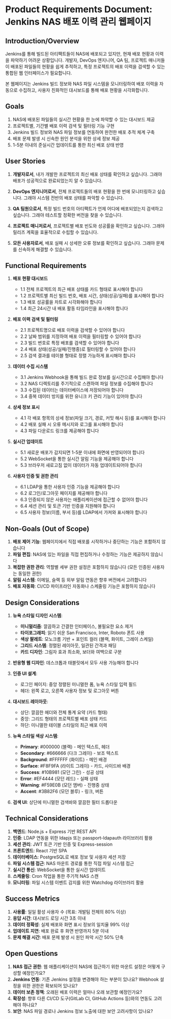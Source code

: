 # Product Requirements Document: Jenkins NAS 배포 이력 관리 웹페이지

## Introduction/Overview

Jenkins를 통해 빌드된 아티팩트들이 NAS에 배포되고 있지만, 현재 배포 현황과 이력을 파악하기 어려운 상황입니다. 개발자, DevOps 엔지니어, QA 팀, 프로젝트 매니저들이 배포된 파일들의 현황을 쉽게 추적하고, 특정 프로젝트의 배포 이력을 검색할 수 있는 통합된 웹 인터페이스가 필요합니다.

본 웹페이지는 Jenkins 빌드 정보와 NAS 파일 시스템을 모니터링하여 배포 이력을 자동으로 수집하고, 사용자 친화적인 대시보드를 통해 배포 현황을 시각화합니다.

## Goals

1. NAS에 배포된 파일들의 실시간 현황을 한 눈에 파악할 수 있는 대시보드 제공
2. 프로젝트별, 기간별 배포 이력 검색 및 필터링 기능 구현
3. Jenkins 빌드 정보와 NAS 파일 정보를 연동하여 완전한 배포 추적 체계 구축
4. 배포 문제 발생 시 신속한 원인 분석을 위한 상세 정보 제공
5. 1-5분 이내의 준실시간 업데이트를 통한 최신 배포 상태 반영

## User Stories

1. **개발자로서**, 내가 개발한 프로젝트의 최신 배포 상태를 확인하고 싶습니다. 그래야 배포가 성공적으로 완료되었는지 알 수 있습니다.

2. **DevOps 엔지니어로서**, 전체 프로젝트들의 배포 현황을 한 번에 모니터링하고 싶습니다. 그래야 시스템 전반의 배포 상태를 파악할 수 있습니다.

3. **QA 팀원으로서**, 특정 빌드 번호의 아티팩트가 언제 어디에 배포되었는지 검색하고 싶습니다. 그래야 테스트할 정확한 버전을 찾을 수 있습니다.

4. **프로젝트 매니저로서**, 프로젝트별 배포 빈도와 성공률을 확인하고 싶습니다. 그래야 릴리즈 계획을 효율적으로 수립할 수 있습니다.

5. **모든 사용자로서**, 배포 실패 시 상세한 오류 정보를 확인하고 싶습니다. 그래야 문제를 신속하게 해결할 수 있습니다.

## Functional Requirements

1. **배포 현황 대시보드**
   - 1.1 전체 프로젝트의 최근 배포 상태를 카드 형태로 표시해야 합니다
   - 1.2 프로젝트별 최신 빌드 번호, 배포 시간, 상태(성공/실패)를 표시해야 합니다
   - 1.3 배포 성공률을 차트로 시각화해야 합니다
   - 1.4 최근 24시간 내 배포 활동 타임라인을 표시해야 합니다

2. **배포 이력 검색 및 필터링**
   - 2.1 프로젝트명으로 배포 이력을 검색할 수 있어야 합니다
   - 2.2 날짜 범위를 지정하여 배포 이력을 필터링할 수 있어야 합니다
   - 2.3 빌드 번호로 특정 배포를 검색할 수 있어야 합니다
   - 2.4 배포 상태(성공/실패/진행중)로 필터링할 수 있어야 합니다
   - 2.5 검색 결과를 테이블 형태로 정렬 가능하게 표시해야 합니다

3. **데이터 수집 시스템**
   - 3.1 Jenkins Webhook을 통해 빌드 완료 정보를 실시간으로 수집해야 합니다
   - 3.2 NAS 디렉토리를 주기적으로 스캔하여 파일 정보를 수집해야 합니다
   - 3.3 수집된 데이터는 데이터베이스에 저장되어야 합니다
   - 3.4 중복 데이터 방지를 위한 유니크 키 관리 기능이 있어야 합니다

4. **상세 정보 표시**
   - 4.1 각 배포 항목의 상세 정보(파일 크기, 경로, 커밋 해시 등)를 표시해야 합니다
   - 4.2 배포 실패 시 오류 메시지와 로그를 표시해야 합니다
   - 4.3 파일 다운로드 링크를 제공해야 합니다

5. **실시간 업데이트**
   - 5.1 새로운 배포가 감지되면 1-5분 이내에 화면에 반영되어야 합니다
   - 5.2 WebSocket을 통한 실시간 알림 기능을 제공해야 합니다
   - 5.3 브라우저 새로고침 없이 데이터가 자동 업데이트되어야 합니다

6. **사용자 인증 및 권한 관리**
   - 6.1 LDAP을 통한 사용자 인증 기능을 제공해야 합니다
   - 6.2 로그인/로그아웃 페이지를 제공해야 합니다
   - 6.3 인증되지 않은 사용자는 애플리케이션에 접근할 수 없어야 합니다
   - 6.4 세션 관리 및 토큰 기반 인증을 지원해야 합니다
   - 6.5 사용자 정보(이름, 부서 등)를 LDAP에서 가져와 표시해야 합니다

## Non-Goals (Out of Scope)

1. **배포 제어 기능**: 웹페이지에서 직접 배포를 시작하거나 중단하는 기능은 포함하지 않습니다
2. **파일 편집**: NAS에 있는 파일을 직접 편집하거나 수정하는 기능은 제공하지 않습니다
3. **복잡한 권한 관리**: 역할별 세부 권한 설정은 포함하지 않습니다 (모든 인증된 사용자는 동일한 권한)
4. **알림 시스템**: 이메일, 슬랙 등 외부 알림 연동은 향후 버전에서 고려합니다
5. **배포 자동화**: CI/CD 파이프라인 자동화나 스케줄링 기능은 포함하지 않습니다

## Design Considerations

1. **뉴욕 스타일 디자인 시스템**:
   - **미니멀리즘**: 깔끔하고 간결한 인터페이스, 불필요한 요소 제거
   - **타이포그래피**: 읽기 쉬운 San Francisco, Inter, Roboto 폰트 사용
   - **색상 팔레트**: 모노크롬 기반 + 포인트 컬러 (블랙, 화이트, 그레이 스케일)
   - **그리드 시스템**: 정렬된 레이아웃, 일관된 간격과 패딩
   - **카드 디자인**: 그림자 효과 최소화, 보더와 여백으로 구분

2. **반응형 웹 디자인**: 데스크톱과 태블릿에서 모두 사용 가능해야 합니다

3. **인증 UI 설계**:
   - 로그인 페이지: 중앙 정렬된 미니멀한 폼, 뉴욕 스타일 입력 필드
   - 헤더: 왼쪽 로고, 오른쪽 사용자 정보 및 로그아웃 버튼

4. **대시보드 레이아웃**:
   - 상단: 깔끔한 헤더와 전체 통계 요약 (카드 형태)
   - 중앙: 그리드 형태의 프로젝트별 배포 상태 카드
   - 하단: 미니멀한 테이블 스타일의 최근 배포 이력

5. **뉴욕 스타일 색상 시스템**:
   - **Primary**: #000000 (블랙) - 메인 텍스트, 헤더
   - **Secondary**: #666666 (다크 그레이) - 보조 텍스트
   - **Background**: #FFFFFF (화이트) - 메인 배경
   - **Surface**: #F8F9FA (라이트 그레이) - 카드, 사이드바 배경
   - **Success**: #10B981 (모던 그린) - 성공 상태
   - **Error**: #EF4444 (모던 레드) - 실패 상태
   - **Warning**: #F59E0B (모던 앰버) - 진행중 상태
   - **Accent**: #3B82F6 (모던 블루) - 링크, 버튼

6. **검색 UI**: 상단에 미니멀한 검색바와 깔끔한 필터 드롭다운

## Technical Considerations

1. **백엔드**: Node.js + Express 기반 REST API
2. **인증**: LDAP 연동을 위한 ldapjs 또는 passport-ldapauth 라이브러리 활용
3. **세션 관리**: JWT 토큰 기반 인증 및 Express-session
4. **프론트엔드**: React 기반 SPA
5. **데이터베이스**: PostgreSQL로 배포 정보 및 사용자 세션 저장
6. **파일 시스템 접근**: NAS 마운트 경로를 통한 직접 파일 시스템 접근
7. **실시간 통신**: WebSocket을 통한 실시간 업데이트
8. **스케줄링**: Cron 작업을 통한 주기적 NAS 스캔
9. **모니터링**: 파일 시스템 이벤트 감지를 위한 Watchdog 라이브러리 활용

## Success Metrics

1. **사용률**: 일일 활성 사용자 수 (목표: 개발팀 전체의 80% 이상)
2. **응답 시간**: 대시보드 로딩 시간 3초 이내
3. **데이터 정확성**: 실제 배포와 화면 표시 정보의 일치율 99% 이상
4. **업데이트 지연**: 배포 완료 후 화면 반영까지 5분 이내
5. **문제 해결 시간**: 배포 문제 발생 시 원인 파악 시간 50% 단축

## Open Questions

1. **NAS 접근 권한**: 웹 애플리케이션이 NAS에 접근하기 위한 마운트 설정은 어떻게 구성할 예정인가요?
2. **Jenkins 연동**: 기존 Jenkins 설정을 변경해야 하는 부분이 있나요? Webhook 설정을 위한 권한은 확보되어 있나요?
3. **데이터 보존 정책**: 오래된 배포 이력은 얼마나 오래 보관할 예정인가요?
4. **확장성**: 향후 다른 CI/CD 도구(GitLab CI, GitHub Actions 등)와의 연동도 고려해야 하나요?
5. **보안**: NAS 파일 경로나 Jenkins 정보 노출에 대한 보안 고려사항이 있나요?